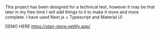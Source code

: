 This project has been designed for a technical test, however it may be that later in my free time I will add things to it to make it more and more complete. I have used Next.js + Typescript and Material UI

DEMO HERE <a>https://stan-store.netlify.app/</a>
